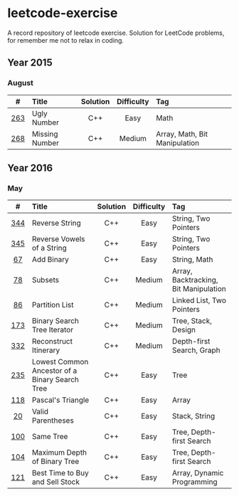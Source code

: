 # leetcode-exercise
A record repository of leetcode exercise. Solution for LeetCode problems, for remember me not to relax in coding.



## Year 2015

### August

|                    #                     | Title          | Solution | Difficulty | Tag                           |
| :--------------------------------------: | :------------- | :------: | :--------: | :---------------------------- |
| [263](https://leetcode.com/problems/ugly-number/) | Ugly Number    |   C++    |    Easy    | Math                          |
| [268](https://leetcode.com/problems/missing-number/) | Missing Number |   C++    |   Medium   | Array, Math, Bit Manipulation |



## Year 2016

### May

|                    #                     | Title                                    | Solution | Difficulty | Tag                                   |
| :--------------------------------------: | :--------------------------------------- | :------: | :--------: | :------------------------------------ |
| [344](https://leetcode.com/problems/reverse-string/) | Reverse String                           |   C++    |    Easy    | String, Two Pointers                  |
| [345](https://leetcode.com/problems/reverse-vowels-of-a-string/) | Reverse Vowels of a String               |   C++    |    Easy    | String, Two Pointers                  |
| [67](https://leetcode.com/problems/add-binary/) | Add Binary                               |   C++    |    Easy    | String, Math                          |
| [78](https://leetcode.com/problems/subsets/) | Subsets                                  |   C++    |   Medium   | Array, Backtracking, Bit Manipulation |
| [86](https://leetcode.com/problems/partition-list/) | Partition List                           |   C++    |   Medium   | Linked List, Two Pointers             |
| [173](https://leetcode.com/problems/binary-search-tree-iterator/) | Binary Search Tree Iterator              |   C++    |   Medium   | Tree, Stack, Design                   |
| [332](https://leetcode.com/problems/reconstruct-itinerary/) | Reconstruct Itinerary                    |   C++    |   Medium   | Depth-first Search, Graph             |
| [235](https://leetcode.com/problems/lowest-common-ancestor-of-a-binary-search-tree/) | Lowest Common Ancestor of a Binary Search Tree |   C++    |    Easy    | Tree                                  |
| [118](https://leetcode.com/problems/pascals-triangle/) | Pascal's Triangle                        |   C++    |    Easy    | Array                                 |
| [20](https://leetcode.com/problems/valid-parentheses/) | Valid Parentheses                        |   C++    |    Easy    | Stack, String                         |
| [100](https://leetcode.com/problems/same-tree/) | Same Tree                                |   C++    |    Easy    | Tree, Depth-first Search              |
| [104](https://leetcode.com/problems/maximum-depth-of-binary-tree/) | Maximum Depth of Binary Tree             |   C++    |    Easy    | Tree, Depth-first Search              |
| [121](https://leetcode.com/problems/best-time-to-buy-and-sell-stock/) | Best Time to Buy and Sell Stock          |   C++    |    Easy    | Array, Dynamic Programming            |

